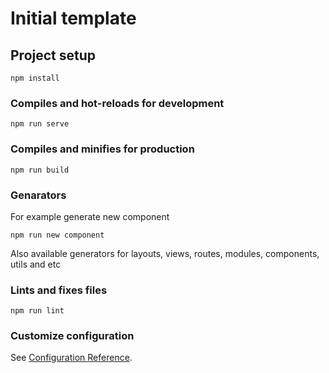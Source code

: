 # Initial template

## Project setup

```
npm install
```

### Compiles and hot-reloads for development

```
npm run serve
```

### Compiles and minifies for production

```
npm run build
```

### Genarators

For example generate new component

```
npm run new component
```

Also available generators for layouts, views, routes, modules, components, utils and etc

### Lints and fixes files

```
npm run lint
```

### Customize configuration

See [Configuration Reference](https://cli.vuejs.org/config/).
